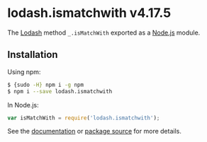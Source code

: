 # lodash.ismatchwith v4.17.5

The [Lodash](https://lodash.com/) method `_.isMatchWith` exported as a [Node.js](https://nodejs.org/) module.

## Installation

Using npm:
```bash
$ {sudo -H} npm i -g npm
$ npm i --save lodash.ismatchwith
```

In Node.js:
```js
var isMatchWith = require('lodash.ismatchwith');
```

See the [documentation](https://lodash.com/docs#isMatchWith) or [package source](https://github.com/lodash/lodash/blob/4.17.5-npm-packages/lodash.ismatchwith) for more details.
